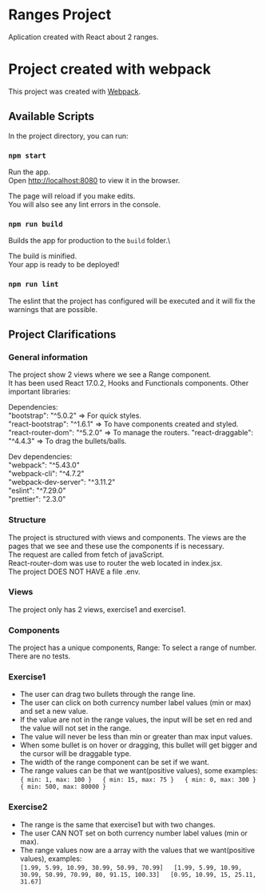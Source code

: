 # Ranges Project
Aplication created with React about 2 ranges.

# Project created with webpack

This project was created with [Webpack](https://webpack.js.org/).

## Available Scripts

In the project directory, you can run:

### `npm start`

Run the app.\
Open [http://localhost:8080](http://localhost:8080) to view it in the browser.

The page will reload if you make edits.\
You will also see any lint errors in the console.

### `npm run build`

Builds the app for production to the `build` folder.\

The build is minified.\
Your app is ready to be deployed!

### `npm run lint`

The eslint that the project has configured will be executed and it will fix the warnings that are possible.

## Project Clarifications

### General information

The project show 2 views where we see a Range component.  
It has been used React 17.0.2, Hooks and Functionals components. Other important libraries:

Dependencies:  
"bootstrap": "^5.0.2" => For quick styles.  
"react-bootstrap": "^1.6.1" => To have components created and styled.  
"react-router-dom": "^5.2.0" => To manage the routers.
"react-draggable": "^4.4.3" => To drag the bullets/balls.

Dev dependencies:  
"webpack": "^5.43.0"  
"webpack-cli": "^4.7.2"  
"webpack-dev-server": "^3.11.2"  
"eslint": "^7.29.0"  
"prettier": "2.3.0"  

### Structure

The project is structured with views and components. The views are the pages that we see and these use the components if is necessary.  
The request are called from fetch of javaScript.  
React-router-dom was use to router the web located in index.jsx.  
The project DOES NOT HAVE a file .env.  

### Views

The project only has 2 views, exercise1 and exercise1.

### Components

The project has a unique components, Range: To select a range of number.  
There are no tests.  

### Exercise1

- The user can drag two bullets through the range line.  
- The user can click on both currency number label values (min or max) and set a 
new value.  
- If the value are not in the range values, the input will be set en red and the value will not set in the range.  
- The value will never be less than min or greater than max input values.  
- When some bullet is on hover or dragging, this bullet will get bigger and the cursor will be draggable type.  
- The width of the range component can be set if we want.  
- The range values can be that we want(positive values), some examples:  
    `{ min: 1, max: 100 }  
    { min: 15, max: 75 }  
    { min: 0, max: 300 }  
    { min: 500, max: 80000 }  `
    

### Exercise2

- The range is the same that exercise1 but with two changes.  
- The user CAN NOT set on both currency number label values (min or max).  
- The range values now are a array with the values that we want(positive values), examples:  
    `[1.99, 5.99, 10.99, 30.99, 50.99, 70.99]  
    [1.99, 5.99, 10.99, 30.99, 50.99, 70.99, 80, 91.15, 100.33]  
    [0.95, 10.99, 15, 25.11, 31.67]  `
